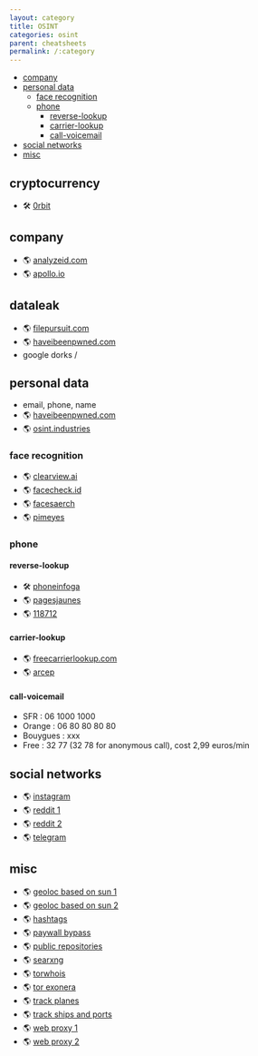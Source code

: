```yaml
---
layout: category
title: OSINT
categories: osint
parent: cheatsheets
permalink: /:category
---
```


<!-- vscode-markdown-toc -->
* [company](#company)
* [personal data](#personaldata)
	* [face recognition](#facerecognition)
	* [phone](#phone)
		* [reverse-lookup](#reverse-lookup)
		* [carrier-lookup](#carrier-lookup)
		* [call-voicemail](#call-voicemail)
* [social networks](#socialnetworks)
* [misc](#misc)

<!-- vscode-markdown-toc-config
	numbering=false
	autoSave=true
	/vscode-markdown-toc-config -->
<!-- /vscode-markdown-toc -->

## cryptocurrency
* 🛠️ [0rbit](https://github.com/s0md3v/Orbit)

## <a name='company'></a>company
* 🌎 [analyzeid.com](https://www.analyzeid.com)
* 🌎 [apollo.io](https://www.appollo.io)

## dataleak

* 🌎 [filepursuit.com](https://filepursuit.com)
* 🌎 [haveibeenpwned.com](https://haveibeenpwned.com)
* google dorks / 

## <a name='personaldata'></a>personal data
* email, phone, name
* 🌎 [haveibeenpwned.com](https://haveibeenpwned.com)
* 🌎 [osint.industries](https://osint.industries)

### <a name='facerecognition'></a>face recognition
* 🌎 [clearview.ai](https://clearview.ai)
* 🌎 [facecheck.id](https://facecheck.id)
* 🌎 [facesaerch](https://facesaerch.com)
* 🌎 [pimeyes](https://pimeyes.com/en)

### <a name='phone'></a>phone

#### <a name='reverse-lookup'></a>reverse-lookup
* 🛠️ [phoneinfoga](https://github.com/sundowndev/phoneinfoga)
* 🌎 [pagesjaunes](https://www.pagesjaunes.fr/annuaireinverse)
* 🌎 [118712](https://annuaire.118712.fr/annuaire-inverse-gratuit.html)

#### <a name='carrier-lookup'></a>carrier-lookup
* 🌎 [freecarrierlookup.com](https://freecarrierlookup.com)
* 🌎 [arcep](https://arcep.fr)

#### <a name='call-voicemail'></a>call-voicemail
* SFR : 06 1000 1000
* Orange : 06 80 80 80 80
* Bouygues :  xxx
* Free : 32 77 (32 78 for anonymous call), cost 2,99 euros/min

## <a name='socialnetworks'></a>social networks
* 🌎 [instagram](https://storysaver.net)
* 🌎 [reddit 1](https://rdddesk.com)
* 🌎 [reddit 2](https://socialgrep.com)
* 🌎 [telegram](https://lyzem.com)

## <a name='misc'></a>misc 
* 🌎 [geoloc based on sun 1](https://suncalc.org)
* 🌎 [geoloc based on sun 2](https://shademap.app)
* 🌎 [hashtags](https://hashatit.com)
* 🌎 [paywall bypass](https://12ft.io)
* 🌎 [public repositories](https://sourcegraph.com)
* 🌎 [searxng](searx.be)
* 🌎 [torwhois](https://torwhois.com)
* 🌎 [tor exonera](https://metrics.torproject.org/exonerator.html)
* 🌎 [track planes](https://radarbox.com)
* 🌎 [track ships and ports](https://fleetmon.com)
* 🌎 [web proxy 1](https://hide.me)
* 🌎 [web proxy 2](https://browserling)
